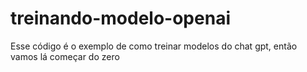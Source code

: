 # treinando-modelo-openai

Esse código é o exemplo de como treinar modelos do chat gpt, então vamos lá começar do zero 
 
